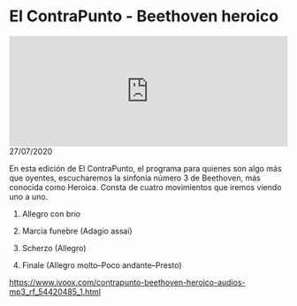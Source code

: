 # El ContraPunto - Beethoven heroico
<iframe id='audio_88903085' frameborder='0' allowfullscreen='' scrolling='no' height='200' style='width:100%;' src='https://www.ivoox.com/player_ej_54420485_6_1.html' loading='lazy'></iframe>27/07/2020

En esta edición de El ContraPunto, el programa para quienes son algo más que oyentes, escucharemos la sinfonía número 3 de Beethoven, más conocida como Heroica. Consta de cuatro movimientos que iremos viendo uno a uno. 

 1. Allegro con brio

 2. Marcia funebre (Adagio assai)

 3. Scherzo (Allegro)

 4. Finale (Allegro molto–Poco andante–Presto) 

 

https://www.ivoox.com/contrapunto-beethoven-heroico-audios-mp3_rf_54420485_1.html
